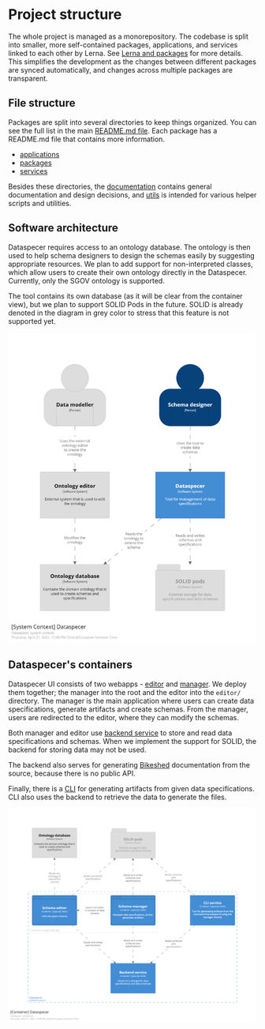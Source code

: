 # Project structure

The whole project is managed as a monorepository. The codebase is split into smaller, more self-contained packages, applications, and services linked to each other by Lerna. See [Lerna and packages](2022-02-06-lerna-and-packages.md) for more details. This simplifies the development as the changes between different packages are synced automatically, and changes across multiple packages are transparent.

## File structure

Packages are split into several directories to keep things organized. You can see the full list in the main [README.md file](../README.md). Each package has a README.md file that contains more information.
- [applications](../applications)
- [packages](../packages)
- [services](../services)

Besides these directories, the [documentation](../documentation) contains general documentation and design decisions, and [utils](../utils) is intended for various helper scripts and utilities.

## Software architecture

Dataspecer requires access to an ontology database. The ontology is then used to help schema designers to design the schemas easily by suggesting appropriate resources. We plan to add support for non-interpreted classes, which allow users to create their own ontology directly in the Dataspecer. Currently, only the SGOV ontology is supported.

The tool contains its own database (as it will be clear from the container view), but we plan to support SOLID Pods in the future. SOLID is already denoted in the diagram in grey color to stress that this feature is not supported yet.

![Software system](diagrams/dataspecerView.png)

## Dataspecer's containers

Dataspecer UI consists of two webapps - [editor](../applications/editor) and [manager](../applications/manager). We deploy them together; the manager into the root and the editor into the `editor/` directory. The manager is the main application where users can create data specifications, generate artifacts and create schemas. From the manager, users are redirected to the editor, where they can modify the schemas.

Both manager and editor use [backend service](../services/backend) to store and read data specifications and schemas. When we implement the support for SOLID, the backend for storing data may not be used.

The backend also serves for generating [Bikeshed](https://tabatkins.github.io/bikeshed/) documentation from the source, because there is no public API.

Finally, there is a [CLI](../applications/cli) for generating artifacts from given data specifications. CLI also uses the backend to retrieve the data to generate the files.

![Software system](diagrams/dataspecerContainerView.png)

